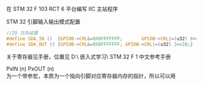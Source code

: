 
在 STM 32 F 103 RCT 6 平台编写 IIC 主站程序

STM 32 引脚输入输出模式配置
```c
//IO 方向设置
#define SDA_IN ()  {GPIOB->CRL&=0X0FFFFFFF;       GPIOB->CRL|=(u32) 8<<28;}
#define SDA_OUT () {GPIOB->CRL&=0X0FFFFFFF; GPIOB->CRL|=(u32) 3<<28;}
```
关于寄存器见手册，位置见 D:\ 嵌入式学习\ STM 32 F 1 中文参考手册


PxIN (n)    PxOUT (n)    
为一个带参宏，本质为一个指向引脚对应寄存器内存的指针，所以可以用